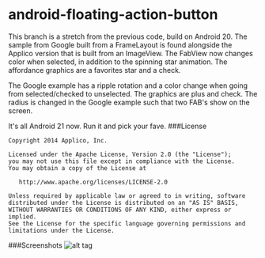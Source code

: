 android-floating-action-button
==============================
This branch is a stretch from the previous code, build on Android 20. The sample from Google built from a FrameLayout is found alongside the Applico version that is built from an ImageView. The FabView now changes color when selected, in addition to the spinning star animation. The affordance graphics are a favorites star and a check.

The Google example has a ripple rotation and a color change when going from selected/checked to unselected. The graphics are plus and check. The radius is changed in the Google example such that two FAB's show on the screen.

It's all Android 21 now. Run it and pick your fave.
###License
```
Copyright 2014 Applico, Inc.

Licensed under the Apache License, Version 2.0 (the "License");
you may not use this file except in compliance with the License.
You may obtain a copy of the License at

   http://www.apache.org/licenses/LICENSE-2.0

Unless required by applicable law or agreed to in writing, software
distributed under the License is distributed on an "AS IS" BASIS,
WITHOUT WARRANTIES OR CONDITIONS OF ANY KIND, either express or implied.
See the License for the specific language governing permissions and
limitations under the License.
```

###Screenshots
![alt tag](https://raw.githubusercontent.com/applico/android-floating-action-button/master/screenshots/screenshot_gangnam.png?token=2132637__eyJzY29wZSI6IlJhd0Jsb2I6YXBwbGljby9hbmRyb2lkLWZsb2F0aW5nLWFjdGlvbi1idXR0b24vbWFzdGVyL3NjcmVlbnNob3RzL3NjcmVlbnNob3RfZ2FuZ25hbS5wbmciLCJleHBpcmVzIjoxNDA5NDI4MjY1fQ%3D%3D--5f23bbabd099470e917241018ced7a6d943ec49a)
